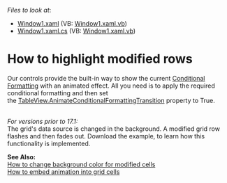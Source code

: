 <!-- default file list -->
*Files to look at*:

* [Window1.xaml](./CS/Window1.xaml) (VB: [Window1.xaml.vb](./VB/Window1.xaml.vb))
* [Window1.xaml.cs](./CS/Window1.xaml.cs) (VB: [Window1.xaml.vb](./VB/Window1.xaml.vb))
<!-- default file list end -->
# How to highlight modified rows


<p>Our controls provide the built-in way to show the current <a href="https://documentation.devexpress.com/WPF/17130/Controls-and-Libraries/Data-Grid/Conditional-Formatting">Conditional Formatting</a> with an animated effect. All you need is to apply the required conditional formatting and then set the <a href="https://documentation.devexpress.com/WPF/DevExpress.Xpf.Grid.TableView.AnimateConditionalFormattingTransition.property">TableView.AnimateConditionalFormattingTransition</a> property to True.</p><p><br><em>For versions prior to 17.1:</em><br>The grid's data source is changed in the background. A modified grid row flashes and then fades out. Download the example, to learn how this functionality is implemented.</p><p><strong>See Also:</strong><br> <a href="https://www.devexpress.com/Support/Center/p/E1297">How to change background color for modified cells</a><br> <a href="https://www.devexpress.com/Support/Center/p/E1532">How to embed animation into grid cells</a></p>

<br/>


